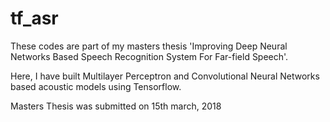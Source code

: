 # tf_asr

These codes are part of my masters thesis 'Improving Deep Neural Networks Based Speech Recognition System For Far-field Speech'.

Here, I have built Multilayer Perceptron and Convolutional Neural Networks based acoustic models using Tensorflow.

Masters Thesis was submitted on 15th march, 2018
